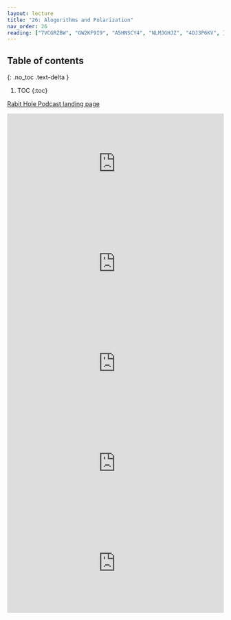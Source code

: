 ```yaml
---
layout: lecture
title: "26: Alogorithms and Polarization"
nav_order: 26
reading: ["7VCGRZBW", "GW2KF9I9", "A5HNSCY4", "NLMJGHJZ", "4DJ3P6KV", ]
---
```


## Table of contents
{: .no_toc .text-delta } 
1. TOC 
{:toc}

[Rabit Hole Podcast landing page](https://www.nytimes.com/2020/04/22/podcasts/rabbit-hole-prologue.html?action=click&module=audio-series-bar&region=header&pgtype=Article)


<iframe src="https://open.spotify.com/embed-podcast/episode/5ez13KFqFlXeaFve1XHuJV" width="100%" height="232" frameborder="0" allowtransparency="true" allow="encrypted-media"></iframe>

<iframe src="https://open.spotify.com/embed-podcast/episode/7GP4kaqyGbPz3CrvkTcBRx" width="100%" height="232" frameborder="0" allowtransparency="true" allow="encrypted-media"></iframe>

<iframe src="https://open.spotify.com/embed-podcast/episode/4PiFGKG3KUirXgmuQZs73T" width="100%" height="232" frameborder="0" allowtransparency="true" allow="encrypted-media"></iframe>

<iframe src="https://open.spotify.com/embed-podcast/episode/1wlZzEe7nbe6AYUKJVogOg" width="100%" height="232" frameborder="0" allowtransparency="true" allow="encrypted-media"></iframe>

<iframe src="https://open.spotify.com/embed-podcast/episode/17vSyBYKUihUXBJYsJpGdR" width="100%" height="232" frameborder="0" allowtransparency="true" allow="encrypted-media"></iframe>


<!-- 
Reading: Hardin, The Crippled Epistemology of Extremism
(something from epistemic injustice??; or virtue epistemology)

# Review

Let's begin as always with some review. 

In our last reading, we read Cass Sunstein's chapters on Polarization and Cybercascades. 

We also used the Podcast "Rabbit Hole" and example of the kind of polarization that media forms (rather than message) help contribute to it. 

The central point being that, while messages of hate and extremism have always existed, the suggest that possibilities of new media (particularly the speed, multi-nodal, and scale) are enabling new social consequences for the same old messages. 

These are consequences that society needs to grapple with. 

As we Sunstein's Chapters relied heavily on psychological studies that shown reasons why "more speech" does not always remedy "bad speech" -- which has been a guiding principle of the enlightenment and embodied in the legal thinking of people like Justice Brandeis.


# Polarization: An epistemological perspective

Today, we want to continue looking at this phenomenon. But I want to do so from a slightly different angle. Instead of looking at empirical (a posterior) studies about why "more speech" (at the kind of speed and scale that digital media enables) might produce erroneous beliefs and extremism, I want to consider it from a epistemic (a priori) point view. 

By this I mean we want to look at the way knowledge works, and from this understand why it is predictable or foreseeable that speech understand particular conditions can actually lead us away from the truth rather than towards it. 

To consider this we will use the help of a couple of contemporary articles, particularly the essay by Russel Hardin. And with the time remaining, I'd like to turn back to the podcast and consider ways that we can see these ideas about "how knowledge works" manifesting theme.

(One way to justify the Hardin article which has nothing to say specific to say about media is condition is: 
This article has purposely been chosen because it does not talk about the internet and its contribution to extremism. But what it does attempt to do is outline structures or characteristics fanaticism and the circumstances that generate. 

Our job is to identify these structures, and then consider the way new media forms might oppose or further the structures/characteristics that Hardin has identified.
)

# The Problem of "Fanatacism"

**Question** What problem does Hardin point with the quotation from Bentham? 

> "...Fanaticism never sleeps...
> "...it is never stopped by conscience..." 
Why
> "...it has pressed conscience into service..."
> "...Avarice, lust, and vengeance, have piety, benevolence, honour; fanaticism has nothing to oppose it. 
(An Introduction to the Principles of Morals and Legislation, 1970, p. 156)

What I understand by the idea that the "Fanaticism never sleeps" is that idea that the so-called fanatic or member of fanatic group has entered into an epistemological environment that cannot be corrected (at least by the usual means). 

Every external criticism is seen, not an opposing view to be inspected a weighed, but a evidence of an external enemy and confirmation of one's correct position. 

Religion is not the only place these seems capable of occurring but it does seem to be a common one. 

Example: 

Think about the language of religion, the language of the psalms. The psalms are filled with the idea that the righteous are persecuted. They are filled with request for God to help sustain the righteous in the midst of their persecution. 

Persecution by extension becomes a kind of evidence or sign of holiness. One can confirm that they are loved by God when they are being persecuted for their beliefs. 

> Blessed are those who are persecuted because of righteousness,
for theirs is the Kingdom of Heaven.
Blessed are you when people insult you, persecute you and falsely say all kinds of evil against you because of me.

Without denying the genuine religious persecution takes place, it is also true that no one likes criticism, especially of one's core beliefs. Such criticism can often feel like an attack and persecution, and thus religion can be a shield against critique. Every critique is an attack, every attack is evidence of persecution, and every persecution is evidence that one is on the right path and beloved by God.

This is the kind of epistemological environment that Bentham seems to have in mind when he says "Fanaticism has nothing to oppose it."

## Hardin and Group Fanaticism

What Hardin thinks Bentham has overlooked is that this phenomenon is also a social one, and Hardin wants to delve into the "social" dimension of fanaticism precisely to help explain just why it is that a "fanatic never sleeps".

He writes: 

> Seeing the nature of a
group of fanatics may help to understand why the fanatic never sleeps.
When the fanatic is in a group of like-minded people, and especially when
the group isolates itself from others, either by separating itself or by
excluding others, that group reinfor<:es the individual's "conscience,"
indeed, reinforces the individual's beliefs, both factual and normative.
A fanatic who must live among others who do not share the fanatic's
views may finally at least nod. It is generally the group that produces and
sustains fanaticism.
Fanaticism is inherently, therefore, a sociological and not merely a
psychological matter. (p. 4)

and again: 

> Focus on the group
leads us to ask how the belief gets inculcated and maintained. The latter
focus suggests that fanaticism is less likely to be defined by its substantive
content than by the way it is socially constructed. This suggests why
Bentham's focus on religious fanatics was partly misplaced. (p. 4)

# Economic theory of knowledge

**Question**: What is the economic theory of knowledge that Hardin has in mind?

Conditions of knowledge:

>"Once discovered,
however, a bit of knowledge, X, will be counted as true to the extent it
comes from a credible authority, it fits coherently with other beliefs, it
corresponds with the world, or it once seemed to meet one of these
conditions. One's belief in the truth of X might also depend on the
rewards of counting it as true. I wish especially to address this last possibility
as applied to fanatical beliefs." p. 5

**Question**: What is the difference by the traditional philosopher's interest in epistemology and the social scientist's interest? 

> Philosophical epistemology is therefore largely about a kind of public,
not personal, knowledge. What must interest a social scientist who wishes
to explain behavior is the knowledge or beliefs of actual people. (p. 5)

An economic theory of knowledge is meant to describe, not why some theory in physics is considered "known", but why a given person would come to acknowledge or not acknowledge this theory as true. 

The field of physics may consider a theory to be known, and some advanced physicists may know the proof. 

But I am not a physicist and I don't understand the reasons the theory is true, nevertheless I may still come to regard it as true/known.

> "An economic theory of knowledge would address this question. Such a theory
would not focus on the objects of belief but on the ways people come to
hold their beliefs. By an economic theory, I mean merely a theory that
focuses on the costs and benefits of having and coming to have knowledge
or to correct what knowledge one has." p. 5

The ETK relies on three important principles. 

1. "knowledge has value as a resource and therefore it is an economic good". Because it is "a good", we generally want to get it and seek for it. It is more "useful/valuable" to know something true that believe something false. (Usually)

2. "acquisition entails costs". It has hard to get knowledge, thus the cost of obtaining it has to be balanced against the value of possessing it.

This is an interesting point with respect to media. The more technology /new media lowers barriers to access the more these acquisition costs are lowered. Thus more people might seek knowledge of less utility or value because the costs no longer outweigh the benefit.

3. There is such a thing a "happenstance knowledge"; sometimes we gain knowledge accidentally or fortuitously in the midst of other activities. Knowing your "first language" is one such example. This knowledge (because it is learned through activities we would have done any) is a "essentially without cost" (p. 6) Happenstance knowledge can also be knowledge we previously sought after for a prior purpose yesterday, which incidentally/accidentally turns out to be useful today for an entirely different kind of matter.

Hardin sees "fanatical belief" as example of "happenstance knowledge". (p. 6)

# Knowledge by authority

All of the happenstance knowledge that we rely on in this moment "is the residue of past acceptances of authoritative assertions" (p. 7)

p. 7 moral and ideological matters tend to rely on authoritative happenstance knowledge more "because the latter are not even well tested by anyone and because it would be difficult to imagine relevant tests of them".

> p. 8 "If I am in a small community with beliefs that others would think very odd, I may find those beliefs not at all odd because, after all, they are held by everyone I know. They may be merely part of the vast catalog of beliefs 
that I hold from dependence on authority"

This is relevant for the idea of polarization or the counter-intuitive idea that as the internet gets bigger, my community in a way gets smaller (here "big" and "small" is stand-in term in for diversity. This assumed connection between big and diverse is holdover for the pre-internet / social media era. In the pre-interent world, one could take it for granted that as one's community gets bigger so does the diversity of voices. This is no longer seems to be true: Thus, even if one's personalized community is very larger in number, it could still be very small. And thus Hardin's statement apples: 

# Normal Politics

p. 9, "As I will argue, a group that hives off faces its members with **epistemological constraints that may heightenn the intensity of their beliefs** in the wrongness of their nation's politics and **strengthen their motivations to do something outside politics**."

# The epistemology of extremism

p. 9 "A politically extreme view is likely to be a norm of exclusion that is **self-enforcing**,
even **self-strengthening**

# Nationalism

p. 12 Hardin points to three "oddities" attributed to "Nationalism" (from Benedict Anderson (1991:5))

p. 13: "Fanaticism is not a kind of belief; rather it is a characteristic of the way beliefs can be held, including obstinate ignorance of alterative views. Fanaticism requires exclusionary group practices for its maintenance because it requires the isolation that allows spurious beliefs to escape challenge"

This is interesting in the case of nationalism since it is "often directed a the promulgation of a universalist program, which, again, would be inclusive rather than exclusive". Hardin discusses how this tension can be held. 

Basically nationalist views "require protection against corrosive contrary knowledge". 

**Question** How do national based news systems contribute to this? How does the Hegemony of Hollywood contribute this for Americans? How does the Internet offer a chance of escaping this? How is the internet changing to prevent this possibility?

# Fanatatical Action Without Fanatical Belief. 

I like this quotation on p. 16: 
>"It follows then that I am led to my belief in X by the incentive for having it, or at least for credibly expressing it."

Here he describes an interest in idea (X) will lead one to group. Closed participation in that group can lead to the appearance of truth (through authority, consensus) of a number of related truths which support or corroborate X. 

Thus through my desire to believe X, my participation in the group provides me with the assumptions required to justify it.

# Interests and Knowledge

# Epistemology, Fanaticism, and Nationalism

p. 19: Summary statement: 

"Moreover, virtually all of our knowledge
comes from our larger society, not from our own discovery. Hence,
it is fundamentally group based in large part. Most of our knowledge
comes, however, from groups that are open and inclusive. The knowledge
of the fanatic comes from a group that is generally exclusive,"

Good example of Amish group purposely restricting exposure to outside information with quote from Amish leadership on p. 20.

further summary. 

Fanatical groups are intensified as moderate members leave. 

p. 21: "Moreover, virtually all of our knowledge
comes from our larger society, not from our own discovery. Hence,
it is fundamentally group based in large part. Most of our knowledge
comes, however, from groups that are open and inclusive. The knowledge
of the fanatic comes from a group that is generally exclusive,..." -->